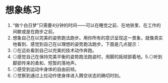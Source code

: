 # 想象练习


1. “做个白日梦”只需要4分钟的时间——可以在睡觉之前、在地铁里、在工作的间歇或是在跑步之前。
2. 想象自己在以完美的姿势跑法跑步。用你所有的意识呈现这一景象，就像真实地看到、感觉到自己在以理想的姿势跑法跑步。下面是几点提示：
3. ◎在远处看到自己以完美的技术动作奔跑。
4. ◎感觉自己在保持完美平衡的姿势跑法跑姿时，用脚的跖球部着地。5.◎听到脚部传来的柔和、短暂的落地声。
6. ◎感受到运动中身体的自由前倾。
7. ◎觉察到通过上拉动作使身体进入腾空状态的确切时刻。